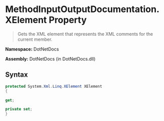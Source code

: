 # MethodInputOutputDocumentation.XElement Property
> Gets the XML element that represents the XML comments for the current member.

**Namespace:** DotNetDocs

**Assembly:** DotNetDocs (in DotNetDocs.dll)
## Syntax
```csharp
protected System.Xml.Linq.XElement XElement
{

get;

private set;
}
```
